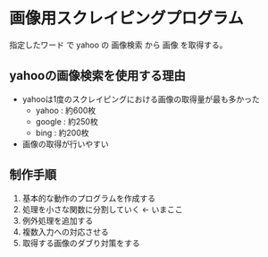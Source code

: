 # 画像用スクレイピングプログラム

指定したワード で yahoo の 画像検索 から 画像 を取得する。


## yahooの画像検索を使用する理由

-  yahooは1度のスクレイピングにおける画像の取得量が最も多かった
    - yahoo : 約600枚
    - google : 約250枚
    - bing : 約200枚
-  画像の取得が行いやすい


## 制作手順

1. 基本的な動作のプログラムを作成する
1. 処理を小さな関数に分割していく <- いまここ
1. 例外処理を追加する
1. 複数入力への対応させる
1. 取得する画像のダブり対策をする